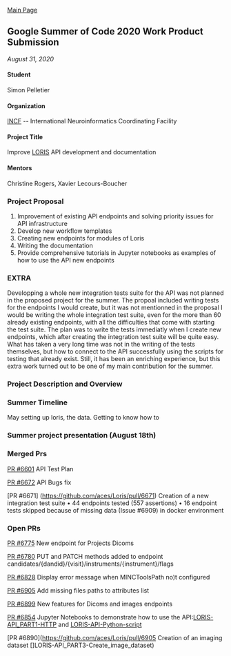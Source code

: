 ﻿---
layout: default
---


[Main Page](https://spell.github.io/)

## Google Summer of Code 2020 Work Product Submission
_August 31, 2020_

#### Student
Simon Pelletier

#### Organization
[INCF](https://www.incf.org/) -- International Neuroinformatics Coordinating Facility

#### Project Title
Improve [LORIS](http://loris.ca/) API development and documentation

#### Mentors
Christine Rogers, Xavier Lecours-Boucher

### Project Proposal 
1) Improvement of existing API endpoints and solving priority issues for API infrastructure <br/>
2) Develop new workflow templates <br/>
3) Creating new endpoints for modules of Loris <br/>
4) Writing the documentation <br/>
5) Provide comprehensive tutorials in Jupyter notebooks as examples of how to use the API new endpoints

### EXTRA
Developping a whole new integration tests suite for the API was not planned in the proposed project for the summer. The propoal included writing tests for the endpoints I would create, but it was not mentionned in the proposal I would be writing the whole integration test suite, even for the more than 60 already existing endpoints, with all the difficulties that come with starting the test suite. The plan was to write the tests immediatly when I create new endpoints, which after creating the integration test suite will be quite easy. What has taken a very long time was not in the writing of the tests themselves, but how to connect to the API successfully using the scripts for testing that already exist. Still, it has been an enriching experience, but this extra work turned out to be one of my main contribution for the summer.

### Project Description and Overview



### Summer Timeline
May
setting up loris, the data. Getting to know how to

### Summer project presentation (August 18th)





### Merged Prs

[PR #6601](https://github.com/aces/Loris/pull/6601) API Test Plan

[PR #6672](https://github.com/aces/Loris/pull/6672) API Bugs fix

[PR #6671] (https://github.com/aces/Loris/pull/6671) Creation of a new integration test suite 
    • 44 endpoints tested (557 assertions)
    • 16 endpoint tests skipped because of missing data (Issue #6909) in docker environment


### Open PRs

[PR #6775](https://github.com/aces/Loris/pull/6775) New endpoint for Projects Dicoms

[PR #6780](https://github.com/aces/Loris/pull/6775) PUT and PATCH methods added to endpoint candidates/{dandid}/{visit}/instruments/{instrument}/flags

[PR #6828](https://github.com/aces/Loris/pull/6828) Display error message when MINCToolsPath no)t configured

[PR #6905](https://github.com/aces/Loris/pull/6905) Add missing files paths to attributes list

[PR #6899](https://github.com/aces/Loris/pull/6899) New features for Dicoms and images endpoints

[PR #6854](https://github.com/aces/Loris/pull/6854) Jupyter Notebooks to demonstrate how to use the API:[LORIS-API\_PART1-HTTP](https://colab.research.google.com/github/spell00/Loris/blob/2020-07-20-jupyterApiPart2/docs/notebooks/LORIS-API_Part1-HTTP.ipynib) and [LORIS-API-Python-script](https://colab.research.google.com/github/spell00/Loris/blob/2020-07-20-jupyterApiPart2/docs/notebooks/LORIS-API_Part2-Python-script.ipynb) 

[PR #6890](https://github.com/aces/Loris/pull/6905 Creation of an imaging dataset []LORIS-API_PART3-Create_image_dataset)



